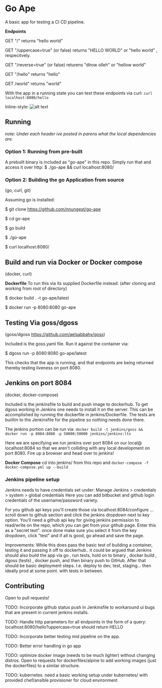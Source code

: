 # Go Ape
A basic app for testing a CI CD pipeline.


**Endpoints**

GET "/" returns "hello world"

GET "/uppercase=true" (or false) returns "HELLO WORLD" or "hello world" , respecitvely.

GET "/reverse=true" (or false) returens "dlrow olleh" or "hellow world"

GET "/hello" returns "hello"

GET /world" returns "world"

With the app in a running state you can test these endpoints via curl: ```curl localhost:8080/hello```

Inline-style: 
![alt text](https://github.com/nnungest/go-ape/docs/hello.png "example via httpie")

## Running
_note: Under each header ive posted in parens what the local dependencies are._
### Option 1: Running from pre-built

A prebuilt binary is included as "go-ape" in this repo. Simply run that and access it over http: $ ./go-ape && curl localhost:8080/

### Option 2: Building the go Application from source 
(go, curl, git)

Assuming go is installed:

$ git clone https://github.com/nnungest/go-ape

$ cd go-ape

$ go build

$ ./go-ape

$ curl localhost:8080/

## Build and run via Docker or Docker compose
(docker, curl)

**Dockerfile**
To run this via its supplied Dockerfile instead:
(after cloning and working from root of directory)

$ docker build . -t go-ape/latest

$ docker run -p 8080:8080 go-ape

## Testing Via goss/dgoss
(goss/dgoss https://github.com/aelsabbahy/goss)

Included is the goss.yaml file. Run it against the container via:

$ dgoss run -p 8080:8080 go-ape/latest

This checks that the app is running, and that endpoints are being returned thereby testing liveness on port 8080.

## Jenkins on port 8084
(docker, docker-compose)


Included is the jenkinsfile to build and push image to dockerhub. To get dgoss working in Jenkins one needs to install it on the server. This can be accomplished by running the dockerfile in jenkins/Dockerfile. The tests are buiiltin to the Jenkinsfile for the pipeline so nothing needs done there. 

The jenkins portion can be run via: ```docker build -t jenkins/goss && docker run -p 8084:8080 -p 50000:50000 jenkins/jenkins:lts ```  

Here we are specifying we run jenkins over port 8084 on our local@ localhost:8084 so that we aren't colliding with any local development on port 8080. Fire up a browser and head over to jenkins!

**Docker Compose** 
cd into jenkins/ from this repo and ```docker-compose -f docker-compose.yml up --build``` 

### Jenkins pipeline setup
  Jenkins needs to have credentials set under: Manage Jenkins > credentials > system > global credentials 
   Here you can add bitbucket and github login credentials of the username/password variety.

For you github api keys you'll create those via  localhost:8084/configure ... scroll down to github section and click the jenkins dropdown next to key option. You'll need a github api key for giving jenkins permission to read/write on the repo, which you can get from your github page. Enter this as a "secret text". once done make sure you select it from the key dropdown, click "test" and if all is good, go ahead and save the page. 

Improvements: While this does pass the basic test of building a container, testing it and passing it off to dockerhub.. it could be argued that Jenkins should also build the app via go , run tests, hold on to binary , docker build , dgoss (tests) , docker push, and then binary push to GitHub. After that should be basic deployment steps. I.e. deploy to dev, test, staging... then ideally prod at some point. with tests in between. 



## Contributing
Open to pull requests!

TODO: Incorporate github status push in Jenkinsfile to workaround ui bugs that are present in current jenkins installs.

TODO: Handle http parameters for all endpoints in the form of a query: localhost:8080/hello?uppercase=true should return HELLO

TODO: Incorporate better testing mid pipeline on the app.

TODO: Better error handling in go app

TODO: optimize docker image (needs to be much lighter) without changing distros. Open to requests for dockerfiles/alpine to add working images (just the dockerfiles) to a similar structure.

TODO: kubernetes. need a basic working setup under kubernetes/ with provided chef/ansible provisioner for cloud environment
